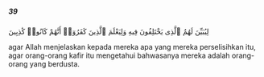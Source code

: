 ##### 39

<span class="ayah">لِيُبَيِّنَ لَهُمُ ٱلَّذِى يَخْتَلِفُونَ فِيهِ وَلِيَعْلَمَ ٱلَّذِينَ كَفَرُوٓا۟ أَنَّهُمْ كَانُوا۟ كَٰذِبِينَ</span>

<span class="ayah_translation">agar Allah menjelaskan kepada mereka apa yang mereka perselisihkan itu, agar orang-orang kafir itu mengetahui bahwasanya mereka adalah orang-orang yang berdusta.</span>
